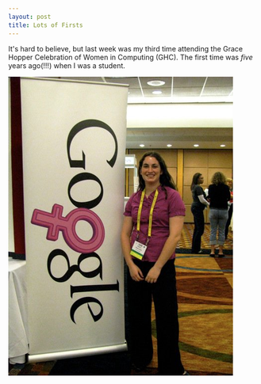 ```yaml
---
layout: post
title: Lots of Firsts
---
```


It's hard to believe, but last week was my third time attending the Grace Hopper Celebration of Women in Computing (GHC). The first time was *five* years ago(!!!) when I was a student.

![GHC2010](https://github.com/rmoscowitz/rmoscowitz.github.io/blob/master/images/GHC2010.jpg)
